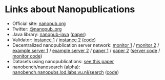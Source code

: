 # Links about Nanopublications

- Official site: [nanopub.org](http://nanopub.org)
- Twitter: [@nanopub_org](https://twitter.com/nanopub_org)
- Java library: [nanopub-java](https://github.com/Nanopublication/nanopub-java) ([paper](https://arxiv.org/abs/1508.04977))
- Validator: [instance 1](http://nanopub.inn.ac/) / [instance 2](http://app.tkuhn.eculture.labs.vu.nl/nanopub-validator/) ([code](https://github.com/tkuhn/nanopub-validator))
- Decentralized nanopublication server network: [monitor 1](http://npmonitor.inn.ac/) / [monitor 2](http://app.tkuhn.eculture.labs.vu.nl/nanopub-monitor/) / [example server 1](http://np.inn.ac/) / [example server 2](http://server.nanopubs.lod.labs.vu.nl/) / [paper 1](http://arxiv.org/pdf/1411.2749) / [paper 2](https://doi.org/10.7717/peerj-cs.78) ([server code](https://github.com/tkuhn/nanopub-server) / [monitor code](https://github.com/tkuhn/nanopub-monitor/))
- Datasets using nanopublications: [see this paper](https://arxiv.org/abs/1809.06532)
- nanobench/nanosearch (alpha): [nanobench.nanopubs.lod.labs.vu.nl/search](instance) ([code](https://github.com/peta-pico/nanobench))
